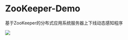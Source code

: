 # ZooKeeper-Demo

基于ZooKeeper的分布式应用系统服务器上下线动态感知程序

![](http://oqnf3xv0b.bkt.clouddn.com/17-9-2/2799328.jpg)
